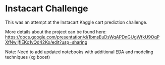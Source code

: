 # Instacart Challenge

This was an attempt at the Instacart Kaggle cart prediction challenge.

More details about the project can be found here: https://docs.google.com/presentation/d/1bmsEuDsWqAPDnGUgWfkU9OqPXfNwljfIEKo1vQd42Ko/edit?usp=sharing

Note: Need to add updated notebooks with additional EDA and modeling techniques (xg boost)
